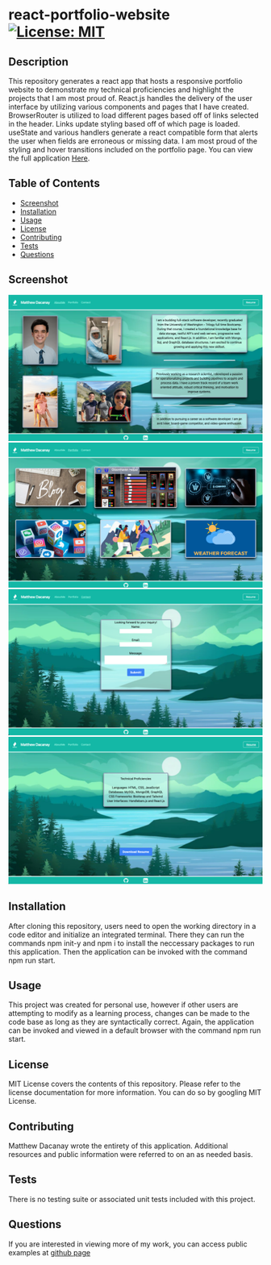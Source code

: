 # react-portfolio-website [![License: MIT](https://img.shields.io/badge/License-MIT-yellow.svg)](https://opensource.org/licenses/MIT)

## Description
This repository generates a react app that hosts a responsive portfolio website to demonstrate my technical proficiencies and highlight the projects that I am most proud of. React.js handles the delivery of the user interface by utilizing various components and pages that I have created. BrowserRouter is utilized to load different pages based off of links selected in the header. Links update styling based off of which page is loaded. useState and various handlers generate a react compatible form that alerts the user when fields are erroneous or missing data. I am most proud of the styling and hover transitions included on the portfolio page. You can view the full application [Here](https://mattdack.github.io/react-portfolio-webpage).

## Table of Contents
- [Screenshot](#screenshot)
- [Installation](#installation)
- [Usage](#usage)
- [License](#license)
- [Contributing](#contributing)
- [Tests](#tests)
- [Questions](#questions)

## Screenshot
![Landing Page Screenshot](./src/assets/images/About-Me-Screenshot.png)
![Portfolio Page Screenshot](./src/assets/images/Portfolio-Screenshot.png)
![Contact Page Screenshot](./src/assets/images/Contact-Me-Screenshot.png)
![Resume Page Screenshot](./src/assets/images/Resume-Screenshot.png)


## Installation
After cloning this repository, users need to open the working directory in a code editor and initialize an integrated terminal. There they can run the commands npm init-y and npm i to install the neccessary packages  to run this application. Then the application can be invoked with the command npm run start.

## Usage
This project was created for personal use, however if other users are attempting to modify as a learning process, changes can be made to the code base as long as they are syntactically correct. Again, the application can be invoked and viewed in  a default browser with the command npm run start.

## License
MIT License covers the contents of this repository. Please refer to the license documentation for more information. You can do so by googling MIT License.

## Contributing
Matthew Dacanay wrote the entirety of this application. Additional resources and public information were referred to on an as needed basis.

## Tests
There is no testing suite or associated unit tests included with this project.

## Questions
If you are interested in viewing more of my work, you can access public examples at [github page](https://github.com/mattdack)

